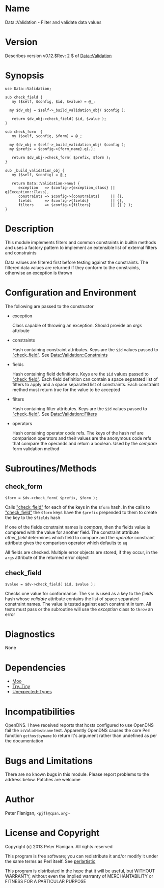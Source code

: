 # Name

Data::Validation - Filter and validate data values

# Version

Describes version v0.12.$Rev: 2 $ of [Data::Validation](https://metacpan.org/module/Data::Validation)

# Synopsis

    use Data::Validation;

    sub check_field {
       my ($self, $config, $id, $value) = @_;

      my $dv_obj = $self->_build_validation_obj( $config );

       return $dv_obj->check_field( $id, $value );
    }

    sub check_form  {
       my ($self, $config, $form) = @_;

      my $dv_obj = $self->_build_validation_obj( $config );
      my $prefix = $config->{form_name}.q(.);

       return $dv_obj->check_form( $prefix, $form );
    }

    sub _build_validation_obj {
       my ($self, $config) = @_;

       return Data::Validation->new( {
          exception   => $config->{exception_class} || q(Exception::Class),
          constraints => $config->{constraints}     || {},
          fields      => $config->{fields}          || {},
          filters     => $config->{filters}         || {} } );
    }

# Description

This module implements filters and common constraints in builtin
methods and uses a factory pattern to implement an extensible list of
external filters and constraints

Data values are filtered first before testing against the constraints. The
filtered data values are returned if they conform to the constraints,
otherwise an exception is thrown

# Configuration and Environment

The following are passed to the constructor

- exception

    Class capable of throwing an exception. Should provide an _args_ attribute

- constraints

    Hash containing constraint attributes. Keys are the `$id` values passed
    to ["check\_field"](#check\_field). See [Data::Validation::Constraints](https://metacpan.org/module/Data::Validation::Constraints)

- fields

    Hash containing field definitions. Keys are the `$id` values passed
    to ["check\_field"](#check\_field). Each field definition can contain a space
    separated list of filters to apply and a space separated list of
    constraints. Each constraint method must return true for the value to
    be accepted

- filters

    Hash containing filter attributes. Keys are the `$id` values passed
    to ["check\_field"](#check\_field). See [Data::Validation::Filters](https://metacpan.org/module/Data::Validation::Filters)

- operators

    Hash containing operator code refs. The keys of the hash ref are comparison
    operators and their values are the anonymous code refs that compare
    the operands and return a boolean. Used by the _compare_ form validation
    method

# Subroutines/Methods

## check\_form

    $form = $dv->check_form( $prefix, $form );

Calls ["check\_field"](#check\_field) for each of the keys in the `$form` hash. In
the calls to ["check\_field"](#check\_field) the `$form` keys have the `$prefix`
prepended to them to create the key to the `$fields` hash

If one of the fields constraint names is _compare_, then the fields
value is compared with the value for another field. The constraint
attribute _other\_field_ determines which field to compare and the
_operator_ constraint attribute gives the comparison operator which
defaults to `eq`

All fields are checked. Multiple error objects are stored, if they occur,
in the `args` attribute of the returned error object

## check\_field

    $value = $dv->check_field( $id, $value );

Checks one value for conformance. The `$id` is used as a key to the
_fields_ hash whose _validate_ attribute contains the list of space
separated constraint names. The value is tested against each
constraint in turn. All tests must pass or the subroutine will use the
_exception_ class to `throw` an error

# Diagnostics

None

# Dependencies

- [Moo](https://metacpan.org/module/Moo)
- [Try::Tiny](https://metacpan.org/module/Try::Tiny)
- [Unexpected::Types](https://metacpan.org/module/Unexpected::Types)

# Incompatibilities

OpenDNS. I have received reports that hosts configured to use OpenDNS fail the
`isValidHostname` test. Apparently OpenDNS causes the core Perl function
`gethostbyname` to return it's argument rather than undefined as per the
documentation

# Bugs and Limitations

There are no known bugs in this module.
Please report problems to the address below.
Patches are welcome

# Author

Peter Flanigan, `<pjfl@cpan.org>`

# License and Copyright

Copyright (c) 2013 Peter Flanigan. All rights reserved

This program is free software; you can redistribute it and/or modify it
under the same terms as Perl itself. See [perlartistic](https://metacpan.org/module/perlartistic)

This program is distributed in the hope that it will be useful,
but WITHOUT WARRANTY; without even the implied warranty of
MERCHANTABILITY or FITNESS FOR A PARTICULAR PURPOSE
